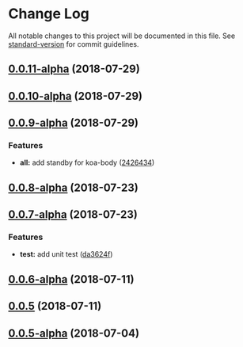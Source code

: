 # Change Log

All notable changes to this project will be documented in this file. See [standard-version](https://github.com/conventional-changelog/standard-version) for commit guidelines.

<a name="0.0.11-alpha"></a>
## [0.0.11-alpha](https://github.com/TencentCloud/scf-node-debug/compare/v0.0.10-alpha...v0.0.11-alpha) (2018-07-29)



<a name="0.0.10-alpha"></a>
## [0.0.10-alpha](https://github.com/TencentCloud/scf-node-debug/compare/v0.0.9-alpha...v0.0.10-alpha) (2018-07-29)



<a name="0.0.9-alpha"></a>
## [0.0.9-alpha](https://github.com/TencentCloud/scf-node-debug/compare/v0.0.8-alpha...v0.0.9-alpha) (2018-07-29)


### Features

* **all:** add standby for koa-body ([2426434](https://github.com/TencentCloud/scf-node-debug/commit/2426434))



<a name="0.0.8-alpha"></a>
## [0.0.8-alpha](https://github.com/TencentCloud/scf-node-debug/compare/v0.0.7-alpha...v0.0.8-alpha) (2018-07-23)



<a name="0.0.7-alpha"></a>
## [0.0.7-alpha](https://github.com/TencentCloud/scf-node-debug/compare/v0.0.6-alpha...v0.0.7-alpha) (2018-07-23)


### Features

* **test:** add unit test ([da3624f](https://github.com/TencentCloud/scf-node-debug/commit/da3624f))



<a name="0.0.6-alpha"></a>
## [0.0.6-alpha](https://github.com/TencentCloud/scf-node-debug/compare/v0.0.5...v0.0.6-alpha) (2018-07-11)



<a name="0.0.5"></a>
## [0.0.5](https://github.com/TencentCloud/scf-node-debug/compare/v0.0.5-alpha...v0.0.5) (2018-07-11)



<a name="0.0.5-alpha"></a>
## [0.0.5-alpha](https://github.com/TencentCloud/scf-node-debug/compare/v0.0.4-alpha...v0.0.5-alpha) (2018-07-04)
